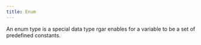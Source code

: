 ```yaml
---
title: Enum
---
```


An enum type is a special data type rgar enables for a variable to be a set of predefined constants.

